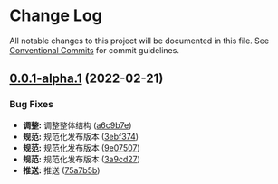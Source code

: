 # Change Log

All notable changes to this project will be documented in this file.
See [Conventional Commits](https://conventionalcommits.org) for commit guidelines.

## [0.0.1-alpha.1](https://github.com/wangg-912/wisewe-design/compare/v0.0.1-alpha.2...v0.0.1-alpha.1) (2022-02-21)


### Bug Fixes

* **调整:** 调整整体结构 ([a6c9b7e](https://github.com/wangg-912/wisewe-design/commit/a6c9b7e56d9c7964ee18f3a0f2dac88c903b8030))
* **规范:** 规范化发布版本 ([3ebf374](https://github.com/wangg-912/wisewe-design/commit/3ebf374598334932e6feccb0260f5750289d1b11))
* **规范:** 规范化发布版本 ([9e07507](https://github.com/wangg-912/wisewe-design/commit/9e07507b54f06e07629b96e2f2527ffe67976d08))
* **规范:** 规范化发布版本 ([3a9cd27](https://github.com/wangg-912/wisewe-design/commit/3a9cd27d9d0e642c0b805f11990b78bed171a105))
* **推送:** 推送 ([75a7b5b](https://github.com/wangg-912/wisewe-design/commit/75a7b5b5e46c7b625d7205c6aeeafcb907d2528e))
